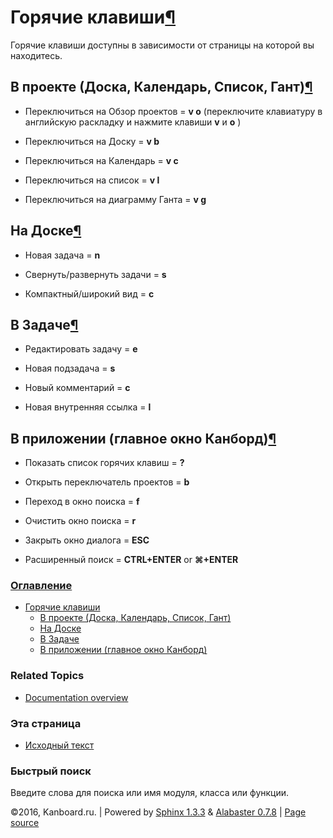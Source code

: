 Горячие клавиши[¶](#keyboard-shortcuts "Ссылка на этот заголовок")
==================================================================

Горячие клавиши доступны в зависимости от страницы на которой вы
находитесь.

В проекте (Доска, Календарь, Список, Гант)[¶](#project-views-board-calendar-list-gantt "Ссылка на этот заголовок")
------------------------------------------------------------------------------------------------------------------

-   Переключиться на Обзор проектов = **v o** (переключите клавиатуру в
    английскую раскладку и нажмите клавиши **v** и **o** )

-   Переключиться на Доску = **v b**

-   Переключиться на Календарь = **v c**

-   Переключиться на список = **v l**

-   Переключиться на диаграмму Ганта = **v g**

На Доске[¶](#board-view "Ссылка на этот заголовок")
---------------------------------------------------

-   Новая задача = **n**

-   Свернуть/развернуть задачи = **s**

-   Компактный/широкий вид = **c**

В Задаче[¶](#task-view "Ссылка на этот заголовок")
--------------------------------------------------

-   Редактировать задачу = **e**

-   Новая подзадача = **s**

-   Новый комментарий = **c**

-   Новая внутренняя ссылка = **l**

В приложении (главное окно Канборд)[¶](#application "Ссылка на этот заголовок")
-------------------------------------------------------------------------------

-   Показать список горячих клавиш = **?**

-   Открыть переключатель проектов = **b**

-   Переход в окно поиска = **f**

-   Очистить окно поиска = **r**

-   Закрыть окно диалога = **ESC**

-   Расширенный поиск = **CTRL+ENTER** or **⌘+ENTER**

### [Оглавление](index.html)

-   [Горячие клавиши](#)
    -   [В проекте (Доска, Календарь, Список,
        Гант)](#project-views-board-calendar-list-gantt)
    -   [На Доске](#board-view)
    -   [В Задаче](#task-view)
    -   [В приложении (главное окно Канборд)](#application)

### Related Topics

-   [Documentation overview](index.html)

### Эта страница

-   [Исходный текст](_sources/keyboard-shortcuts.txt)

### Быстрый поиск

Введите слова для поиска или имя модуля, класса или функции.

©2016, Kanboard.ru. | Powered by [Sphinx 1.3.3](http://sphinx-doc.org/)
& [Alabaster 0.7.8](https://github.com/bitprophet/alabaster) | [Page
source](_sources/keyboard-shortcuts.txt)
